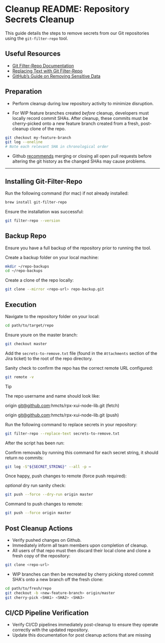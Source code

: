 # Cleanup README: Repository Secrets Cleanup

This guide details the steps to remove secrets from our Git repositories using the `git-filter-repo` tool.

## Useful Resources

- [Git Filter-Repo Documentation](https://htmlpreview.github.io/?https://github.com/newren/git-filter-repo/blob/docs/html/git-filter-repo.html)
- [Replacing Text with Git Filter-Repo](https://htmlpreview.github.io/?https://github.com/newren/git-filter-repo/blob/docs/html/git-filter-repo.html#_content_based_filtering)
- [GitHub’s Guide on Removing Sensitive Data](https://docs.github.com/en/authentication/keeping-your-account-and-data-secure/removing-sensitive-data-from-a-repository)

## Preparation

* Perform cleanup during low repository activity to minimize disruption.

* For WIP feature branches created _before_ cleanup, developers must locally record commit SHAs. After cleanup, these commits must be cherry-picked onto a new feature branch created from a fresh, post-cleanup clone of the repo.

```bash
git checkout my-feature-branch
git log --oneline
# Note each relevant SHA in chronological order
```

* Github [recommends](https://docs.github.com/en/authentication/keeping-your-account-and-data-secure/removing-sensitive-data-from-a-repository#:~:text=Poor%20interaction%20with,from%20your%20repository) merging or closing all open pull requests before altering the git history as the changed SHAs may cause problems.

---

## Installing Git-Filter-Repo

Run the following command (for mac) if not already installed:

```bash
brew install git-filter-repo
```

Ensure the installation was successful:

```bash
git filter-repo --version
```

## Backup Repo

Ensure you have a full backup of the repository prior to running the tool.

Create a backup folder on your local machine:

```bash
mkdir ~/repo-backups
cd ~/repo-backups
```

Create a clone of the repo locally:

```bash
git clone --mirror <repo-url> repo-backup.git
```

## Execution

Navigate to the repository folder on your local:

```bash
cd path/to/target/repo
```

Ensure youre on the master branch:

```bash
git checkout master
```

Add the `secrets-to-remove.txt` file (found in the `Attachments` section of the Jira ticket) to the root of the repo directory.

Sanity check to confirm the repo has the correct remote URL configured:

```bash
git remote -v
```

> [!TIP]
> The repo username and name should look like:
>
> origin git@github.com:hmcts/rpx-xui-node-lib.git (fetch)
>
> origin git@github.com:hmcts/rpx-xui-node-lib.git (push)

Run the following command to replace secrets in your repository:

```bash
git filter-repo --replace-text secrets-to-remove.txt
```

After the script has been run:

Confirm removals by running this command for each secret string, it should return no commits:

```bash
git log -S"${SECRET_STRING}" --all -p —
```

Once happy, push changes to remote (force push required):

*optional* dry run sanity check:

```bash
git push --force --dry-run origin master
```

Command to push changes to remote:

```bash
git push --force origin master
```

## Post Cleanup Actions

* Verify pushed changes on Github.
* Immediately inform all team members upon completion of cleanup.
* All users of that repo must then discard their local clone and clone a fresh copy of the repository:

```bash
git clone <repo-url>
```

* WIP branches can then be recreated by cherry picking stored commit SHA's onto a new branch off the fresh clone:

```bash
cd path/to/fresh/repo
git checkout -b <new-feature-branch> origin/master
git cherry-pick <SHA1> <SHA2> <SHA3>
```

## CI/CD Pipeline Verification

* Verify CI/CD pipelines immediately post-cleanup to ensure they operate correctly with the updated repository.
* Update this documentation for post cleanup actions that are missing
